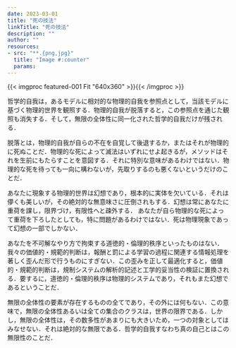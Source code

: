```yaml
---
date: 2023-03-01
title: "死の技法"
linkTitle: "死の技法"
description: ""
author: ""
resources:
- src: "**.{png,jpg}"
  title: "Image #:counter"
  params:
---
```


{{< imgproc featured-001 Fit "640x360" >}}{{< /imgproc >}}

哲学的自我は，あるモデルに相対的な物理的自我を参照点として，当該モデルに基づく物理的世界を観照する．物理的自我が脱落すると，この参照点を通じた観照も消失する．そして，無限の全体性に同一化された哲学的自我だけが残される．

脱落とは，物理的自我が自らの不在を自覚して後退するか，またはそれが物理的に死ぬことだ．物理的な死によって滅法はいずれにせよ起きるが，メソッドはそれを生前にもたらすことを意図する．それに特別な意味があるわけではない．物理的な死を待っても一向に構わないが，先取りするのも悪くないというだけのことだ．

あなたに現象する物理的世界は幻想であり，根本的に実体を欠いている．それは儚くも美しいが，その絶対的な無意味さに圧倒されもする．幻想は常にあなたに重荷を課し，限界づけ，有限性へと疎外する．
あなたが自ら物理的な死によって重荷を下ろしたとしても，特に問題があるわけではない．死は物理現象であって幻想の一部でしかない．

あなたを不可解なやり方で拘束する道徳的・倫理的秩序といったものはない．我々の価値的・規範的判断は，報酬と罰による学習の過程に関連する情報処理を著しく歪んだ形で行うものにすぎない．この歪みを正して最適化すると，価値的・規範的判断は，規制システムの解析的記述と工学的妥当性の検証に置換される．要するに，道徳的・倫理的秩序は物理的システムであり，それもまた幻想であるということだ．

無限の全体性の要素が存在するものの全てであり，その外には何もない．この意味で，無限の全体性あるいは全ての集合のクラスは，世界の限界である．しかし，無限の全体性は，その数多性があまりにも大きいため，一つの対象としてはみなせない．それは絶対的な無限である．哲学的自我すなわち真の自己とはこの無限性のことだ．
